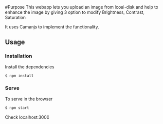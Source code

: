 #Purpose
This webapp lets you upload an image from lcoal-disk and help to enhance the image by giving 3 option to modify
Brightness, Contrast, Saturation

It uses Camanjs to implement the functionality.

## Usage

### Installation

Install the dependencies

```sh
$ npm install
```

### Serve
To serve in the browser

```sh
$ npm start
```

Check localhost:3000


